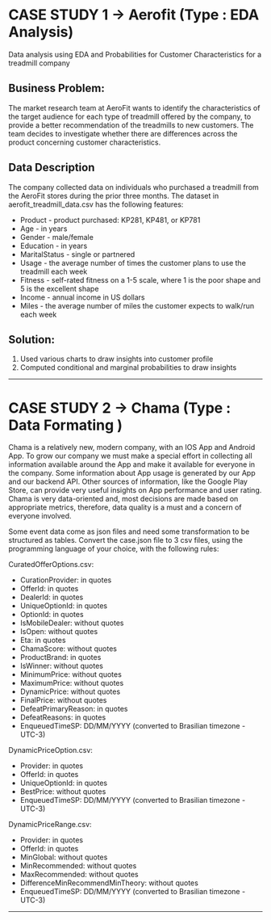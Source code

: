 # CASE STUDY 1 -> Aerofit (Type : EDA Analysis)

Data analysis using EDA and Probabilities for Customer Characteristics for a treadmill company

## Business Problem:

The market research team at AeroFit wants to identify the characteristics of the target audience for each type of treadmill offered by the company, to provide a better recommendation of the treadmills to new customers. The team decides to investigate whether there are differences across the product concerning customer characteristics.

## Data Description
The company collected data on individuals who purchased a treadmill from the AeroFit stores during the prior three months. The dataset in aerofit_treadmill_data.csv has the following features:

- Product - product purchased: KP281, KP481, or KP781
- Age - in years
- Gender - male/female
- Education - in years
- MaritalStatus - single or partnered
- Usage - the average number of times the customer plans to use the treadmill each week
- Fitness - self-rated fitness on a 1-5 scale, where 1 is the poor shape and 5 is the excellent shape
- Income - annual income in US dollars
- Miles - the average number of miles the customer expects to walk/run each week


## Solution:

1. Used various charts to draw insights into customer profile
2. Computed conditional and marginal probabilities to draw insights


---------------------------------------------------------------
# CASE STUDY 2 -> Chama (Type : Data Formating )

Chama is a relatively new, modern company, with an IOS App and Android App. To grow our company we must make a special effort in collecting all information available around the App and make it available for everyone in the company. Some information about App usage is generated by our App and our backend API. Other sources of information, like the Google Play Store, can provide very useful insights on App performance and user rating. Chama is very data-oriented and, most decisions are made based on appropriate metrics, therefore, data quality is a must and a concern of everyone involved.

Some event data come as json files and need some transformation to be structured as tables. Convert the case.json file to 3 csv files, using the programming language of your choice, with the following rules:

CuratedOfferOptions.csv:
- CurationProvider: in quotes
- OfferId: in quotes
- DealerId: in quotes
- UniqueOptionId: in quotes
- OptionId: in quotes
- IsMobileDealer: without quotes
- IsOpen: without quotes
- Eta: in quotes
- ChamaScore: without quotes
- ProductBrand: in quotes
- IsWinner: without quotes
- MinimumPrice: without quotes
- MaximumPrice: without quotes
- DynamicPrice: without quotes
- FinalPrice: without quotes
- DefeatPrimaryReason: in quotes
- DefeatReasons: in quotes
- EnqueuedTimeSP: DD/MM/YYYY (converted to Brasilian timezone - UTC-3)

DynamicPriceOption.csv:

- Provider: in quotes
- OfferId: in quotes
- UniqueOptionId: in quotes
- BestPrice: without quotes
- EnqueuedTimeSP: DD/MM/YYYY (converted to Brasilian timezone - UTC-3)

DynamicPriceRange.csv:

- Provider: in quotes
- OfferId: in quotes
- MinGlobal: without quotes
- MinRecommended: without quotes
- MaxRecommended: without quotes
- DifferenceMinRecommendMinTheory: without quotes
- EnqueuedTimeSP: DD/MM/YYYY (converted to Brasilian timezone - UTC-3)

---------------------------------------------------------------
